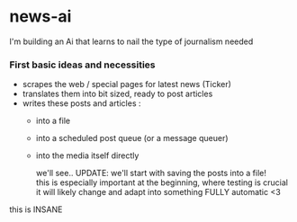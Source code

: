# news-ai
I'm building an Ai that learns to nail the type of journalism needed  

### First basic ideas and necessities  
- scrapes the web / special pages for latest news (Ticker)
- translates them into bit sized, ready to post articles
- writes these posts and articles :  
    - into a file
    - into a scheduled post queue (or a message queuer)
    - into the media itself directly

      we'll see..
UPDATE: we'll start with saving the posts into a file!  
this is especially important at the beginning, where testing is crucial  
it will likely change and adapt into something FULLY automatic <3

this is INSANE
